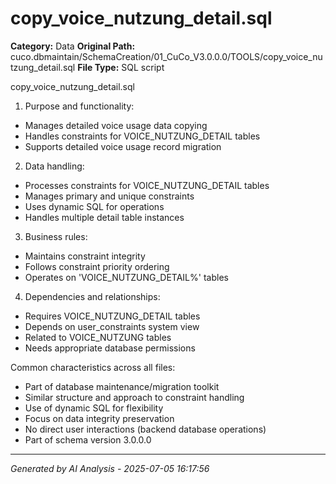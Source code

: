 # copy_voice_nutzung_detail.sql

**Category:** Data
**Original Path:** cuco.dbmaintain/SchemaCreation/01_CuCo_V3.0.0.0/TOOLS/copy_voice_nutzung_detail.sql
**File Type:** SQL script

copy_voice_nutzung_detail.sql
1. Purpose and functionality:
- Manages detailed voice usage data copying
- Handles constraints for VOICE_NUTZUNG_DETAIL tables
- Supports detailed voice usage record migration

2. Data handling:
- Processes constraints for VOICE_NUTZUNG_DETAIL tables
- Manages primary and unique constraints
- Uses dynamic SQL for operations
- Handles multiple detail table instances

3. Business rules:
- Maintains constraint integrity
- Follows constraint priority ordering
- Operates on 'VOICE_NUTZUNG_DETAIL%' tables

4. Dependencies and relationships:
- Requires VOICE_NUTZUNG_DETAIL tables
- Depends on user_constraints system view
- Related to VOICE_NUTZUNG tables
- Needs appropriate database permissions

Common characteristics across all files:
- Part of database maintenance/migration toolkit
- Similar structure and approach to constraint handling
- Use of dynamic SQL for flexibility
- Focus on data integrity preservation
- No direct user interactions (backend database operations)
- Part of schema version 3.0.0.0

---
*Generated by AI Analysis - 2025-07-05 16:17:56*
